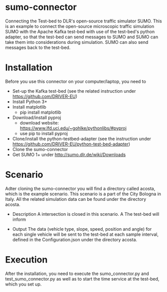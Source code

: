 # sumo-connector
Connecting the Test-bed to DLR's open-source traffic simulator SUMO.
This is an example to connect the open-source microscopic traffic simulation SUMO with the Apache Kafka test-bed with use of the test-bed's python adapter, so that the test-bed can send messages to SUMO and SUMO can take them into considerations during simulation. SUMO can also send messages back to the test-bed.
# Installation
Before you use this connector on your computer/laptop, you need to
 - Set-up the Kafka test-bed (see the related instruction under https://github.com/DRIVER-EU)
 - Install Python 3+
 - Install matplotlib
   - pip install matplotlib
 - Download/install pyproj
   - download website: https://www.lfd.uci.edu/~gohlke/pythonlibs/#pyproj
   - use pip to install pyproj
 - Clone/install the python-testbed-adapter (see the instruction under https://github.com/DRIVER-EU/python-test-bed-adapter)
 - Clone the sumo-connector
 - Get SUMO 1+ under http://sumo.dlr.de/wiki/Downloads
# Scenario
Adter cloning the sumo-connector you will find a directory called acosta, which is the example scenario. This scenario is a part of the City Bologna in Italy. All the related simulation data can be found under the directory acosta.
- Description
  A intersection is closed in this scenario. A The test-bed will inform

- Output
   The data (vehicle type, slope, speed, position and angle) for each single vehicle will be sent to the test-bed at each sample interval, defined in the Configuration.json under the directory acosta.
# Execution
After the installation, you need to execute the sumo_connector.py and test_sumo_connector.py as well as to start the time service at the test-bed, which you set up.
